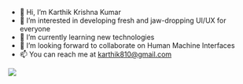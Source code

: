 - 👋  Hi, I’m Karthik Krishna Kumar
- 👀  I’m interested in developing fresh and jaw-dropping UI/UX for everyone
- 🌱  I’m currently learning new technologies
- 💞️  I’m looking forward to collaborate on Human Machine Interfaces
- 📫  You can reach me at karthik810@gmail.com

<!---
karthikrocksta/karthikrocksta is a ✨ special ✨ repository because its `README.md` (this file) appears on your GitHub profile.
You can click the Preview link to take a look at your changes.
--->

<img src = "https://github-readme-stats.vercel.app/api?username=karthikrocksta&&show_icons=true&title_color=ffffff&icon_color=bb2acf&text_color=daf7dc&bg_color=ffba2c">

